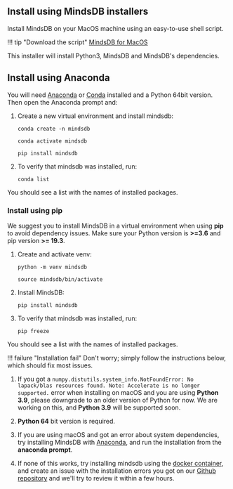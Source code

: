 
## Install using MindsDB installers

Install MindsDB on your MacOS machine using an easy-to-use shell script.

!!! tip "Download the script"
    [MindsDB for MacOS](https://mindsdb-installer.s3-us-west-2.amazonaws.com/mindsdb-installer/v2/osx/MindsDBInstaller_1.5.dmg)

This installer will install Python3, MindsDB and MindsDB's dependencies.

## Install using Anaconda

You will need [Anaconda](https://www.anaconda.com/products/individual) or [Conda](https://conda.io/projects/conda/en/latest/index.html) installed and a Python 64bit version. Then open the Anaconda prompt and:

1. Create a new virtual environment and install mindsdb:

    ```
    conda create -n mindsdb
    ```

    ```
    conda activate mindsdb
    ```

    ```
    pip install mindsdb
    ```

2. To verify that mindsdb was installed, run:

    ```
    conda list
    ```

You should see a list with the names of installed packages.

### Install using pip

We suggest you to install MindsDB in a virtual environment when using **pip** to avoid dependency issues. Make sure your Python version is **>=3.6** and pip version **>= 19.3**.

1. Create and activate venv:

    ```
    python -m venv mindsdb
    ```

    ```
    source mindsdb/bin/activate
    ```

2. Install MindsDB:

    ```
    pip install mindsdb
    ```

3. To verify that mindsdb was installed, run:

    ```
    pip freeze
    ```

You should see a list with the names of installed packages.

!!! failure "Installation fail"
    Don't worry; simply follow the instructions below, which should fix most issues.


1. If you got a `numpy.distutils.system_info.NotFoundError: No lapack/blas resources found. Note: Accelerate is no longer supported.` error when installing on macOS and you are using **Python 3.9**, please downgrade to an older version of Python for now. We are working on this, and **Python 3.9** will be supported soon.

2. **Python 64** bit version is required.

3. If you are using macOS and got an error about system dependencies, try installing MindsDB with [Anaconda](https://www.anaconda.com/products/individual), and run the installation from the **anaconda prompt**.

4. If none of this works, try installing mindsdb using the [docker container](/installation/docker), and create an issue with the installation errors you got on our [Github repository](https://github.com/mindsdb/mindsdb/issues) and we'll try to review it within a few hours.

